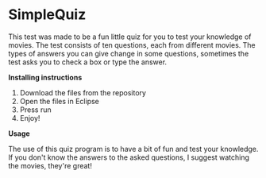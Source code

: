 # SimpleQuiz

This test was made to be a fun little quiz for you to test your knowledge of movies.
The test consists of ten questions, each from different movies. The types of answers you can give change in some questions, sometimes the test asks you to check a box or type the answer.

<b>Installing instructions</b>

1. Download the files from the repository
2. Open the files in Eclipse
3. Press run
4. Enjoy!

<b>Usage</b>

The use of this quiz program is to have a bit of fun and test your knowledge.
If you don't know the answers to the asked questions, I suggest watching the movies, they're great!
